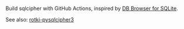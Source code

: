 Build sqlcipher with GitHub Actions, inspired by [DB Browser for SQLite](https://sqlitebrowser.org/).

See also: [rotki-pysqlcipher3](https://github.com/rotki/pysqlcipher3)
